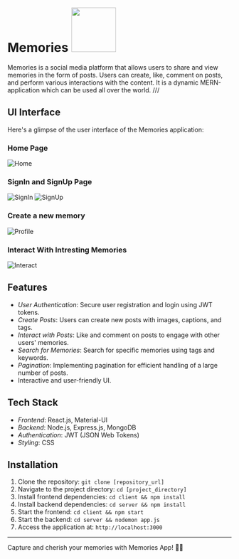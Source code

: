 # Memories <img src="https://github.com/adi2109/Memories/assets/81423231/16d08972-8edc-412a-b734-f0f8efb5bf7d" height=100 />

Memories is a social media platform that allows users to share and view memories in the form of posts. Users can create, like, comment on posts, and perform various interactions with the content.
It is a dynamic MERN-application which can be used all over the world.
///


## UI Interface

Here's a glimpse of the user interface of the Memories application:

### Home Page
![Home](https://github.com/adi2109/Memories/assets/81423231/e6fb7bda-e0d6-4fad-99ea-2360ae9ee115)

### SignIn and SignUp Page
![SignIn](https://github.com/adi2109/Memories/assets/81423231/f485886d-3f66-4e2c-a599-beab945eab04)
![SignUp](https://github.com/adi2109/Memories/assets/81423231/7f8414a6-782c-4642-9927-abaf41fc05c8)

### Create a new memory 
![Profile](https://github.com/adi2109/Memories/assets/81423231/38386c78-25ba-4396-a0d4-e715fb644836)

### Interact With Intresting Memories
![Interact](https://github.com/adi2109/Memories/assets/81423231/e9e68a47-6661-4b2d-add4-1dde49606a84)


## Features

- *User Authentication*: Secure user registration and login using JWT tokens.
- *Create Posts*: Users can create new posts with images, captions, and tags.
- *Interact with Posts*: Like and comment on posts to engage with other users' memories.
- *Search for Memories*: Search for specific memories using tags and keywords.
- *Pagination*: Implementing pagination for efficient handling of a large number of posts.
- Interactive and user-friendly UI.

## Tech Stack

- *Frontend*: React.js, Material-UI
- *Backend*: Node.js, Express.js, MongoDB
- *Authentication*: JWT (JSON Web Tokens)
- *Styling*: CSS

## Installation

1. Clone the repository: `git clone [repository_url]`
2. Navigate to the project directory: `cd [project_directory]`
3. Install frontend dependencies: `cd client && npm install`
4. Install backend dependencies: `cd server && npm install`
5. Start the frontend: `cd client && npm start`
6. Start the backend: `cd server && nodemon app.js`
7. Access the application at: `http://localhost:3000`


---

Capture and cherish your memories with Memories App! 📸✨

